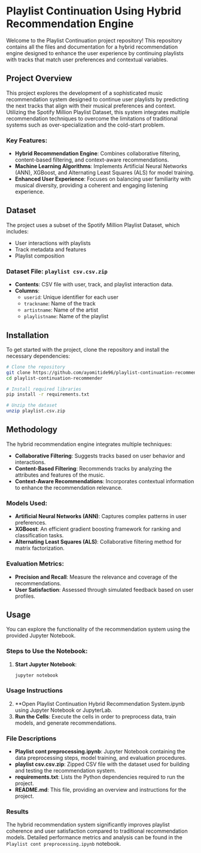 # Playlist Continuation Using Hybrid Recommendation Engine

Welcome to the Playlist Continuation project repository! This repository contains all the files and documentation for a hybrid recommendation engine designed to enhance the user experience by continuing playlists with tracks that match user preferences and contextual variables.

## Project Overview

This project explores the development of a sophisticated music recommendation system designed to continue user playlists by predicting the next tracks that align with their musical preferences and context. Utilizing the Spotify Million Playlist Dataset, this system integrates multiple recommendation techniques to overcome the limitations of traditional systems such as over-specialization and the cold-start problem.

### Key Features:
- **Hybrid Recommendation Engine**: Combines collaborative filtering, content-based filtering, and context-aware recommendations.
- **Machine Learning Algorithms**: Implements Artificial Neural Networks (ANN), XGBoost, and Alternating Least Squares (ALS) for model training.
- **Enhanced User Experience**: Focuses on balancing user familiarity with musical diversity, providing a coherent and engaging listening experience.

## Dataset

The project uses a subset of the Spotify Million Playlist Dataset, which includes:
- User interactions with playlists
- Track metadata and features
- Playlist composition

### Dataset File: `playlist csv.csv.zip`
- **Contents**: CSV file with user, track, and playlist interaction data.
- **Columns**:
  - `userid`: Unique identifier for each user
  - `trackname`: Name of the track
  - `artistname`: Name of the artist
  - `playlistname`: Name of the playlist

## Installation

To get started with the project, clone the repository and install the necessary dependencies:

```bash
# Clone the repository
git clone https://github.com/ayomitide96/playlist-continuation-recommender.git
cd playlist-continuation-recommender

# Install required libraries
pip install -r requirements.txt

# Unzip the dataset
unzip playlist.csv.zip
```
## Methodology

The hybrid recommendation engine integrates multiple techniques:

- **Collaborative Filtering**: Suggests tracks based on user behavior and interactions.
- **Content-Based Filtering**: Recommends tracks by analyzing the attributes and features of the music.
- **Context-Aware Recommendations**: Incorporates contextual information to enhance the recommendation relevance.

### Models Used:
- **Artificial Neural Networks (ANN)**: Captures complex patterns in user preferences.
- **XGBoost**: An efficient gradient boosting framework for ranking and classification tasks.
- **Alternating Least Squares (ALS)**: Collaborative filtering method for matrix factorization.

### Evaluation Metrics:
- **Precision and Recall**: Measure the relevance and coverage of the recommendations.
- **User Satisfaction**: Assessed through simulated feedback based on user profiles.

## Usage

You can explore the functionality of the recommendation system using the provided Jupyter Notebook.

### Steps to Use the Notebook:

1. **Start Jupyter Notebook**:
   ```bash
   jupyter notebook
   ```
### Usage Instructions

2. **Open Playlist Continuation Hybrid Recommendation System.ipynb using Jupyter Notebook or JupyterLab.
3. **Run the Cells**: Execute the cells in order to preprocess data, train models, and generate recommendations.

### File Descriptions

- **Playlist cont preprocessing.ipynb**: Jupyter Notebook containing the data preprocessing steps, model training, and evaluation procedures.
- **playlist csv.csv.zip**: Zipped CSV file with the dataset used for building and testing the recommendation system.
- **requirements.txt**: Lists the Python dependencies required to run the project.
- **README.md**: This file, providing an overview and instructions for the project.

### Results

The hybrid recommendation system significantly improves playlist coherence and user satisfaction compared to traditional recommendation models. Detailed performance metrics and analysis can be found in the `Playlist cont preprocessing.ipynb` notebook.

